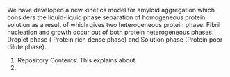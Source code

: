 We have developed a new kinetics model for amyloid aggregation which considers the liquid-liquid phase separation of homogeneous protein solution as a result of which gives two heterogeneous protein phase. Fibril nucleation and growth occur out of both protein heterogeneous phases: Droplet phase ( Protein rich dense phase) and Solution phase (Protein poor dilute phase). 
1. Repository Contents:
 This explains
about
3. 
